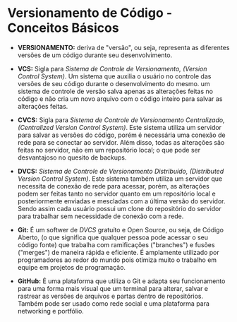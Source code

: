 # Versionamento de Código - Conceitos Básicos

- **VERSIONAMENTO:** deriva de "versão", ou seja, representa as diferentes versões de um código durante seu desenvolvimento.

- **VCS:** Sigla para *Sistema de Controle de Versionamento, (Version Control System)*. Um sistema que auxilia o usuário no controle das versões de seu código durante o desenvolvimento do mesmo. um sistema de controle de versão salva apenas as alterações feitas no código e não cria um novo arquivo com o código inteiro para salvar as alterações feitas.

- **CVCS:** Sigla para *Sistema de Controle de Versionamento Centralizado, (Centralized Version Control System)*. Este sistema utiliza um servidor para salvar as versões do código, porém é necessária uma conexão de rede para se conectar ao servidor. Além disso, todas as alterações são feitas no servidor, não em um repositório local; o que pode ser desvantajoso no quesito de backups.

- **DVCS:** *Sistema de Controle de Versionamento Distribuído, (Distributed Version Control System)*. Este sistema também utiliza um servidor que necessita de conexão de rede para acessar, porém, as alterações podem ser feitas tanto no servidor quanto em um repositório local e posteriormente enviadas e mescladas com a última versão do servidor. Sendo assim cada usuário possui um clone do repositório do servidor para trabalhar sem necessidade de conexão com a rede.

- **Git:** É um softwer de *DVCS* gratuíto e Open Source, ou seja, de Código Aberto, (o que significa que qualquer pessoa pode acessar o seu código fonte) que trabalha com ramificações ("branches") e fusões ("merges") de maneira rápida e eficiente. É amplamente utilizado por programadores ao redor do mundo pois otimiza muito o trabalho em equipe em projetos de programação.

- **GitHub:** É uma plataforma que utiliza o Git e adapta seu funcionamento para uma forma mais visual que um terminal para alterar, salvar e rastrear as versões de arquivos e partas dentro de repositórios. Também pode ser usado como rede social e uma plataforma para networking e portfólio.
